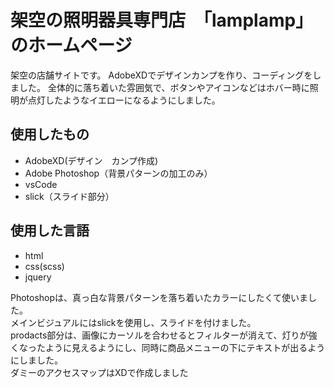 # 架空の照明器具専門店　「lamplamp」のホームページ
架空の店舗サイトです。   AdobeXDでデザインカンプを作り、コーディングをしました。
全体的に落ち着いた雰囲気で、ボタンやアイコンなどはホバー時に照明が点灯したようなイエローになるようにしました。

## 使用したもの
- AdobeXD(デザイン　カンプ作成)
- Adobe Photoshop（背景パターンの加工のみ）
- vsCode
- slick（スライド部分）

## 使用した言語
- html
- css(scss)
- jquery
  
Photoshopは、真っ白な背景パターンを落ち着いたカラーにしたくて使いました。  
メインビジュアルにはslickを使用し、スライドを付けました。  
prodacts部分は、画像にカーソルを合わせるとフィルターが消えて、灯りが強くなったように見えるようにし、同時に商品メニューの下にテキストが出るようにしました。  
ダミーのアクセスマップはXDで作成しました
